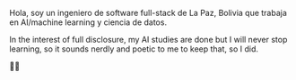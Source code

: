 Hola, soy un ingeniero de software full-stack de La Paz, Bolivia que trabaja en AI/machine learning y ciencia de datos.

In the interest of full disclosure, my AI studies are done but I will never stop learning, so it sounds nerdly and poetic to me to keep that, so I did.

✌🏾

<!---
andres-guzman/andres-guzman is a ✨ special ✨ repository because its `README.md` (this file) appears on your GitHub profile.
You can click the Preview link to take a look at your changes.
--->
